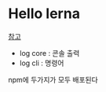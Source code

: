 # Hello lerna

[참고](https://kdydesign.github.io/2020/08/27/mono-repo-lerna-example/)

- log core : 콘솔 출력
- log cli : 명령어

npm에 두가지가 모두 배포된다